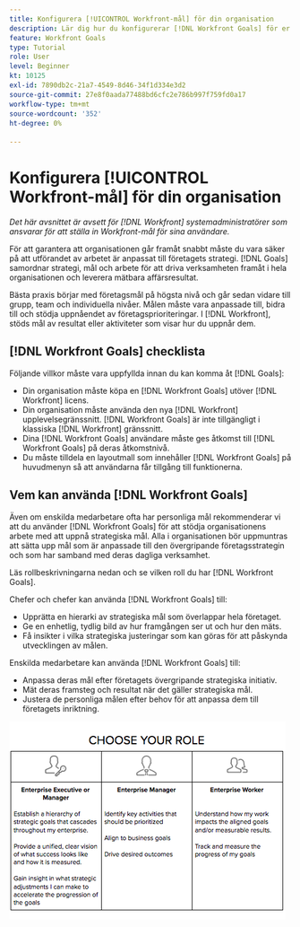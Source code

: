 ```yaml
---
title: Konfigurera [!UICONTROL Workfront-mål] för din organisation
description: Lär dig hur du konfigurerar [!DNL Workfront Goals] för er organisation, så att ni kan säkerställa att utförandet av arbetsuppgifterna är i linje med er strategi.
feature: Workfront Goals
type: Tutorial
role: User
level: Beginner
kt: 10125
exl-id: 7890db2c-21a7-4549-8d46-34f1d334e3d2
source-git-commit: 27e8f0aada77488bd6cfc2e786b997f759fd0a17
workflow-type: tm+mt
source-wordcount: '352'
ht-degree: 0%

---
```


# Konfigurera [!UICONTROL Workfront-mål] för din organisation

*Det här avsnittet är avsett för [!DNL Workfront] systemadministratörer som ansvarar för att ställa in Workfront-mål för sina användare.*

För att garantera att organisationen går framåt snabbt måste du vara säker på att utförandet av arbetet är anpassat till företagets strategi. [!DNL   Goals] samordnar strategi, mål och arbete för att driva verksamheten framåt i hela organisationen och leverera mätbara affärsresultat.

Bästa praxis börjar med företagsmål på högsta nivå och går sedan vidare till grupp, team och individuella nivåer. Målen måste vara anpassade till, bidra till och stödja uppnåendet av företagsprioriteringar. I [!DNL Workfront], stöds mål av resultat eller aktiviteter som visar hur du uppnår dem.

## [!DNL Workfront Goals] checklista

Följande villkor måste vara uppfyllda innan du kan komma åt [!DNL   Goals]:

* Din organisation måste köpa en [!DNL Workfront Goals] utöver [!DNL Workfront] licens.
* Din organisation måste använda den nya [!DNL Workfront] upplevelsegränssnitt. [!DNL Workfront Goals] är inte tillgängligt i klassiska [!DNL Workfront] gränssnitt.
* Dina [!DNL Workfront Goals] användare måste ges åtkomst till [!DNL Workfront Goals] på deras åtkomstnivå.
* Du måste tilldela en layoutmall som innehåller [!DNL Workfront Goals] på huvudmenyn så att användarna får tillgång till funktionerna.

## Vem kan använda [!DNL Workfront Goals]

Även om enskilda medarbetare ofta har personliga mål rekommenderar vi att du använder [!DNL Workfront Goals] för att stödja organisationens arbete med att uppnå strategiska mål. Alla i organisationen bör uppmuntras att sätta upp mål som är anpassade till den övergripande företagsstrategin och som har samband med deras dagliga verksamhet.

Läs rollbeskrivningarna nedan och se vilken roll du har [!DNL Workfront Goals].

Chefer och chefer kan använda [!DNL Workfront Goals] till:

* Upprätta en hierarki av strategiska mål som överlappar hela företaget.
* Ge en enhetlig, tydlig bild av hur framgången ser ut och hur den mäts.
* Få insikter i vilka strategiska justeringar som kan göras för att påskynda utvecklingen av målen.

Enskilda medarbetare kan använda [!DNL Workfront Goals] till:

* Anpassa deras mål efter företagets övergripande strategiska initiativ.
* Mät deras framsteg och resultat när det gäller strategiska mål.
* Justera de personliga målen efter behov för att anpassa dem till företagets inriktning.

![En bild med olika roller för Workfront-mål](assets/01-workfront-goals-choose-your-role.png)
